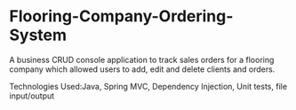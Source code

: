 # Flooring-Company-Ordering-System
A business CRUD console application to track sales orders for a flooring company which allowed users to add, edit and delete clients and orders.

Technologies Used:Java, Spring MVC, Dependency Injection, Unit tests, file input/output
